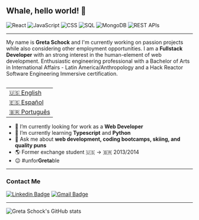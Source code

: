 ## Whale, hello world! 🐳 

![React](https://img.shields.io/badge/React-161+_Hours-9cf)
![JavaScript](https://img.shields.io/badge/JavaScript-505+_Hours-yellow)
![CSS](https://img.shields.io/badge/CSS-61+_Hours-blueviolet)
![SQL](https://img.shields.io/badge/SQL-20+_Hours-informational)
![MongoDB](https://img.shields.io/badge/MongoDB-10+_Hours-brightgreen)
![REST APIs](https://img.shields.io/badge/REST_APIs-20+_Hours-important)

---
My name is **Greta Schock** and I'm currently working on passion projects while also considering other employment opportunities. I am a **Fullstack Developer** with an strong interest in the human-element of web development. Enthusiastic engineering professional with a Bachelor of Arts in International Affairs - Latin America/Anthropology and a Hack Reactor Software Engineering Immersive certification. 

<table align="right">
 <tr><td><a href="README.md" target="_blank">🇺🇸 English</a></td></tr>
 <tr><td><a href="README_sp.md" target="_blank">🇪🇸 Español</a></td></tr>
 <tr><td><a href="README_pt.md"target="_blank">🇧🇷 Português</a></td></tr>
</table>

- 🔭 I’m currently looking for work as a **Web Developer**
- 🌱 I’m currently learning **Typescript** and **Python**
- 💬 Ask me about **web development, coding bootcamps, skiing, and quality puns**
- 🌎 Former exchange student 🇺🇸 → 🇧🇷 2013/2014
- 😉  #unfor<strong>Greta</strong>ble

---
### Contact Me
[![Linkedin Badge](https://img.shields.io/badge/-Greta_Schock-blue?style=flat-square&logo=Linkedin&logoColor=white&link=https://www.linkedin.com/in/greta-schock/)](https://www.linkedin.com/in/greta-schock/)
[![Gmail Badge](https://img.shields.io/badge/-greta.schock@gmail.com-d14836?style=flat-square&logo=Gmail&logoColor=white&link=mailto:greta.schock@gmail.com)](mailto:greta.schock@gmail.com)

---
![Greta Schock's GitHub stats](https://github-readme-stats.vercel.app/api?username=greta-schock&show_icons=true&theme=vue&count_private=true)

